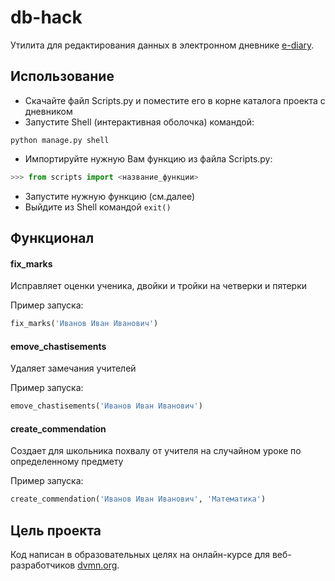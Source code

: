 # db-hack
Утилита для редактирования данных в электронном дневнике [e-diary](https://github.com/devmanorg/e-diary/tree/master).

## Использование
* Скачайте файл Scripts.py и поместите его в корне каталога проекта с дневником
* Запустите Shell (интерактивная оболочка) командой:
```
python manage.py shell
```
* Импортируйте нужную Вам функцию из файла Scripts.py:
```Python
>>> from scripts import <название_функции>
```
* Запустите нужную функцию (см.далее)
* Выйдите из Shell командой `exit()`
## Функционал
#### fix_marks
Исправляет оценки ученика, двойки и тройки на четверки и пятерки

Пример запуска:
```Python
fix_marks('Иванов Иван Иванович')
```
#### emove_chastisements
Удаляет замечания учителей

Пример запуска:
```Python
emove_chastisements('Иванов Иван Иванович')
```
#### create_commendation
Создает для школьника похвалу от учителя на случайном уроке по определенному предмету

Пример запуска:
```Python
create_commendation('Иванов Иван Иванович', 'Математика')
```
## Цель проекта

Код написан в образовательных целях на онлайн-курсе для веб-разработчиков [dvmn.org](https://dvmn.org/).
